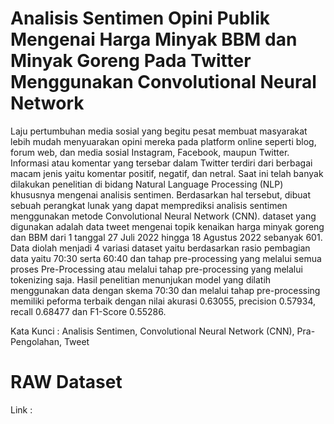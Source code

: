 # Analisis Sentimen Opini Publik Mengenai Harga Minyak BBM dan Minyak Goreng Pada Twitter Menggunakan Convolutional Neural Network



Laju pertumbuhan media sosial yang begitu pesat membuat masyarakat lebih mudah menyuarakan opini mereka pada platform online seperti blog, forum web, dan media sosial Instagram, Facebook, maupun Twitter. Informasi atau komentar yang tersebar dalam Twitter terdiri dari berbagai macam jenis yaitu komentar positif, negatif, dan netral. Saat ini telah banyak dilakukan penelitian di bidang Natural Language Processing (NLP) khususnya mengenai analisis sentimen. Berdasarkan hal tersebut, dibuat sebuah perangkat lunak yang dapat memprediksi analisis sentimen menggunakan metode Convolutional Neural Network (CNN). dataset yang digunakan adalah data tweet mengenai topik kenaikan harga minyak goreng dan BBM dari 1 tanggal 27 Juli 2022 hingga 18 Agustus 2022 sebanyak 601. Data diolah menjadi 4 variasi dataset yaitu berdasarkan rasio pembagian data yaitu 70:30 serta 60:40 dan tahap pre-processing yang melalui semua proses Pre-Processing atau melalui tahap pre-processing yang melalui tokenizing saja. Hasil penelitian menunjukan model yang dilatih menggunakan data dengan skema 70:30 dan melalui tahap pre-processing memiliki peforma terbaik dengan nilai akurasi 0.63055, precision 0.57934, recall 0.68477 dan F1-Score 0.55286. 

Kata Kunci : Analisis Sentimen, Convolutional Neural Network (CNN), Pra-Pengolahan, Tweet

# RAW Dataset

Link : 

